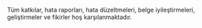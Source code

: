 Tüm katkılar, hata raporları, hata düzeltmeleri, belge iyileştirmeleri, geliştirmeler ve fikirler hoş karşılanmaktadır.
